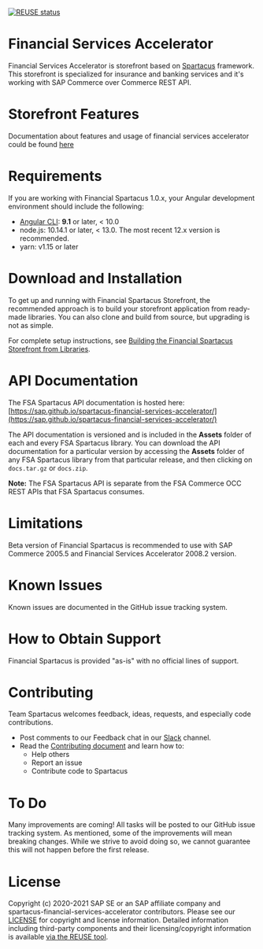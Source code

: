  <!--
SPDX-FileCopyrightText: 2020 SAP SE or an SAP affiliate company and contributors.

SPDX-License-Identifier: Apache-2.0
-->

[![REUSE status](https://api.reuse.software/badge/github.com/SAP/spartacus-financial-services-accelerator)](https://api.reuse.software/info/github.com/SAP/spartacus-financial-services-accelerator)

# Financial Services Accelerator
Financial Services Accelerator is storefront based on [Spartacus](https://github.com/SAP/spartacus) framework. This storefront is specialized for insurance and banking services and it's working with 
SAP Commerce over Commerce REST API.

# Storefront Features

Documentation about features and usage of financial services accelerator could be found [here](https://sap.github.io/spartacus-docs/building-the-fsa-storefront-from-libraries)

# Requirements

If you are working with Financial Spartacus 1.0.x, your Angular development environment should include the following:

- [Angular CLI](https://angular.io/): **9.1** or later, < 10.0
- node.js: 10.14.1 or later, < 13.0. The most recent 12.x version is recommended.
- yarn: v1.15 or later

# Download and Installation

To get up and running with Financial Spartacus Storefront, the recommended approach is to build your storefront application from ready-made libraries. You can also clone and build from source, but upgrading is not as simple.

For complete setup instructions, see [Building the Financial Spartacus Storefront from Libraries](https://sap.github.io/spartacus-docs/building-the-fsa-storefront-from-libraries/).

# API Documentation

The FSA Spartacus API documentation is hosted here: [https://sap.github.io/spartacus-financial-services-accelerator/](https://sap.github.io/spartacus-financial-services-accelerator/)

The API documentation is versioned and is included in the **Assets** folder of each and every FSA Spartacus library. You can download the API documentation for a particular version by accessing the **Assets** folder of any FSA Spartacus library from that particular release, and then clicking on `docs.tar.gz` or `docs.zip`.


**Note:** The FSA Spartacus API is separate from the FSA Commerce OCC REST APIs that FSA Spartacus consumes. 

# Limitations

Beta version of Financial Spartacus is recommended to use with SAP Commerce 2005.5 and Financial Services Accelerator 2008.2 version. 

# Known Issues

Known issues are documented in the GitHub issue tracking system.

# How to Obtain Support

Financial Spartacus is provided "as-is" with no official lines of support.

# Contributing

Team Spartacus welcomes feedback, ideas, requests, and especially code contributions.

- Post comments to our Feedback chat in our [Slack](https://spartacus-storefront.slack.com/archives/C014K1LRJAY) channel.
- Read the [Contributing document](https://sap.github.io/spartacus-docs/contributors-guide/) and learn how to:
  - Help others
  - Report an issue
  - Contribute code to Spartacus

# To Do

Many improvements are coming! All tasks will be posted to our GitHub issue tracking system. As mentioned, some of the improvements will mean breaking changes. While we strive to avoid doing so, we cannot guarantee this will not happen before the first release.

# License

Copyright (c) 2020-2021 SAP SE or an SAP affiliate company and spartacus-financial-services-accelerator contributors. Please see our [LICENSE](LICENSE) for copyright and license information. Detailed information including third-party components and their licensing/copyright information is available [via the REUSE tool](https://api.reuse.software/info/github.com/SAP/spartacus-financial-services-accelerator).

